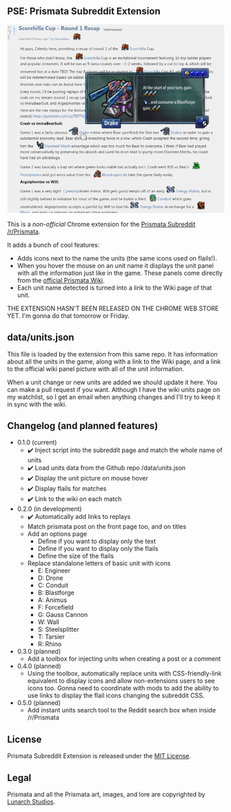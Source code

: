 ## PSE: Prismata Subreddit Extension

<p align="center">
<img src="https://raw.githubusercontent.com/Zequez/prismata-subreddit-extension/master/screenshot.png">

This is a *non-official* Chrome extension for the
[Prismata Subreddit /r/Prismata](http://www.reddit.com/r/Prismata/).

It adds a bunch of cool features:
 - Adds icons next to the name the units (the same icons used on flails!).
 - When you hover the mouse on an unit name it displays the unit panel with all the information
   just like in the game. These panels come directly from the [official Prismata Wiki](http://prismata.gamepedia.com/).
 - Each unit name detected is turned into a link to the Wiki page of that unit.

 THE EXTENSION HASN'T BEEN RELEASED ON THE CHROME WEB STORE YET. I'm gonna do that tomorrow or Friday.

## data/units.json

This file is loaded by the extension from this same repo. It has information
about all the units in the game, along with a link to the Wiki page, and
a link to the official wiki panel picture with all of the unit information.

When a unit change or new units are added we should update it here. You can make
a pull request if you want. Although I have the wiki units page on my watchlist,
so I get an email when anything changes and I'll try to keep it in sync with the wiki.

## Changelog (and planned features)

- 0.1.0 (current)
  - :heavy_check_mark: Inject script into the subreddit page and match the whole name of units
  - :heavy_check_mark: Load units data from the Github repo /data/units.json
  - :heavy_check_mark: Display the unit picture on mouse hover
  - :heavy_check_mark: Display flails for matches
  - :heavy_check_mark: Link to the wiki on each match
- 0.2.0 (in development)
  - :heavy_check_mark: Automatically add links to replays
  - Match prismata post on the front page too, and on titles
  - Add an options page
    - Define if you want to display only the text
    - Define if you want to display only the flails
    - Define the size of the flails
  - Replace standalone letters of basic unit with icons
    - E: Engineer
    - D: Drone
    - C: Conduit
    - B: Blastforge
    - A: Animus
    - F: Forcefield
    - G: Gauss Cannon
    - W: Wall
    - S: Steelsplitter
    - T: Tarsier
    - R: Rhino
- 0.3.0 (planned)
  - Add a toolbox for injecting units when creating a post or a comment
- 0.4.0 (planned)
  - Using the toolbox, automatically replace units with CSS-friendly-link equivalent to display icons
    and allow non-extensions users to see icons too. Gonna need to coordinate with mods
    to add the ability to use links to display the flail icons changing the subreddit CSS.
- 0.5.0 (planned)
  - Add instant units search tool to the Reddit search box when inside /r/Prismata

## License

Prismata Subreddit Extension is released under the [MIT License](http://www.opensource.org/licenses/MIT).

## Legal

Prismata and all the Prismata art, images, and lore are copyrighted by [Lunarch Studios](http://lunarchstudios.com/).


